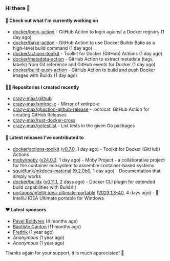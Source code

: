 ### Hi there 👋

#### 👷 Check out what I'm currently working on

- [docker/login-action](https://github.com/docker/login-action) - GitHub Action to login against a Docker registry (1 day ago)
- [docker/bake-action](https://github.com/docker/bake-action) - GitHub Action to use Docker Buildx Bake as a high-level build command (1 day ago)
- [docker/actions-toolkit](https://github.com/docker/actions-toolkit) - Toolkit for Docker (GitHub) Actions (1 day ago)
- [docker/metadata-action](https://github.com/docker/metadata-action) - GitHub Action to extract metadata (tags, labels) from Git reference and GitHub events for Docker (1 day ago)
- [docker/build-push-action](https://github.com/docker/build-push-action) - GitHub Action to build and push Docker images with Buildx (1 day ago)

#### 👨‍💻 Repositories I created recently

- [crazy-max/.github](https://github.com/crazy-max/.github)
- [crazy-max/xmlrpc-c](https://github.com/crazy-max/xmlrpc-c) - Mirror of xmlrpc-c
- [crazy-max/ghaction-github-release](https://github.com/crazy-max/ghaction-github-release) - :octocat: GitHub Action for creating GitHub Releases
- [crazy-max/rust-docker-cross](https://github.com/crazy-max/rust-docker-cross)
- [crazy-max/gotestlist](https://github.com/crazy-max/gotestlist) - List tests in the given Go packages

#### 🚀 Latest releases I've contributed to

- [docker/actions-toolkit](https://github.com/docker/actions-toolkit) ([v0.7.0](https://github.com/docker/actions-toolkit/releases/tag/v0.7.0), 1 day ago) - Toolkit for Docker (GitHub) Actions
- [moby/moby](https://github.com/moby/moby) ([v24.0.3](https://github.com/moby/moby/releases/tag/v24.0.3), 1 day ago) - Moby Project - a collaborative project for the container ecosystem to assemble container-based systems
- [squidfunk/mkdocs-material](https://github.com/squidfunk/mkdocs-material) ([9.2.0b0](https://github.com/squidfunk/mkdocs-material/releases/tag/9.2.0b0), 1 day ago) - Documentation that simply works
- [docker/buildx](https://github.com/docker/buildx) ([v0.11.1](https://github.com/docker/buildx/releases/tag/v0.11.1), 2 days ago) - Docker CLI plugin for extended build capabilities with BuildKit
- [portapps/intellij-idea-ultimate-portable](https://github.com/portapps/intellij-idea-ultimate-portable) ([2023.1.3-40](https://github.com/portapps/intellij-idea-ultimate-portable/releases/tag/2023.1.3-40), 4 days ago) - 🚀 IntelliJ IDEA Ultimate portable for Windows 

#### ❤️ Latest sponsors
- [Pavel Boldyrev](https://github.com/bpg) (4 months ago)
- [Baptiste Canton](https://github.com/batmac) (11 months ago)
- [Fredrik](https://github.com/fredrikscode) (1 year ago)
- _Anonymous_ (1 year ago)
- _Anonymous_ (1 year ago)

Thanks again for your support, it is much appreciated! 🙏
